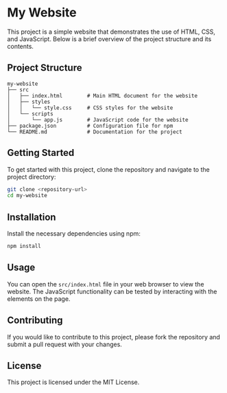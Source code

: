 # My Website

This project is a simple website that demonstrates the use of HTML, CSS, and JavaScript. Below is a brief overview of the project structure and its contents.

## Project Structure

```
my-website
├── src
│   ├── index.html        # Main HTML document for the website
│   ├── styles
│   │   └── style.css     # CSS styles for the website
│   └── scripts
│       └── app.js        # JavaScript code for the website
├── package.json          # Configuration file for npm
└── README.md             # Documentation for the project
```

## Getting Started

To get started with this project, clone the repository and navigate to the project directory:

```bash
git clone <repository-url>
cd my-website
```

## Installation

Install the necessary dependencies using npm:

```bash
npm install
```

## Usage

You can open the `src/index.html` file in your web browser to view the website. The JavaScript functionality can be tested by interacting with the elements on the page.

## Contributing

If you would like to contribute to this project, please fork the repository and submit a pull request with your changes.

## License

This project is licensed under the MIT License.